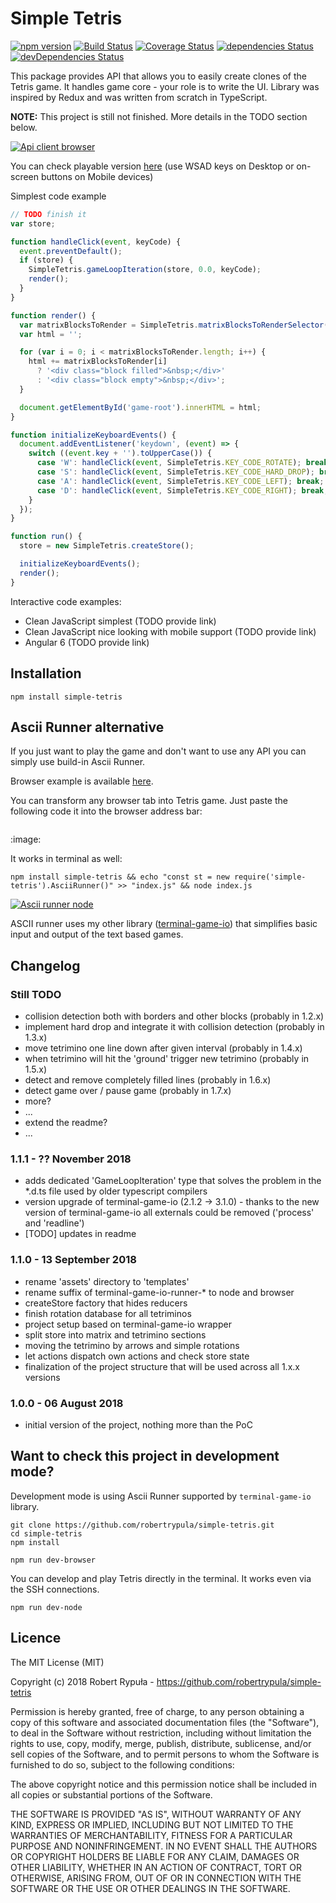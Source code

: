 # Simple Tetris

[![npm version](https://badge.fury.io/js/simple-tetris.svg)](https://badge.fury.io/js/simple-tetris)
[![Build Status](https://travis-ci.org/robertrypula/simple-tetris.svg?branch=master)](https://travis-ci.org/robertrypula/simple-tetris)
[![Coverage Status](https://coveralls.io/repos/github/robertrypula/simple-tetris/badge.svg?branch=master)](https://coveralls.io/github/robertrypula/simple-tetris?branch=master)
[![dependencies Status](https://david-dm.org/robertrypula/simple-tetris/status.svg)](https://david-dm.org/robertrypula/simple-tetris)
[![devDependencies Status](https://david-dm.org/robertrypula/simple-tetris/dev-status.svg)](https://david-dm.org/robertrypula/simple-tetris?type=dev)

This package provides API that allows you to easily create clones of the 
Tetris game. It handles game core - your role is to write the UI. Library
was inspired by Redux and was written from scratch in TypeScript.

**NOTE:** This project is still not finished. More details in the TODO section below.

[![Api client browser](https://cdn.rypula.pl/simple-tetris/api-client-browser.gif)](https://cdn.rypula.pl/simple-tetris/api-client-browser.gif)

You can check playable version [here](https://cdn.rypula.pl/simple-tetris/v1.1.0/api-client-browser.html) (use WSAD keys on Desktop or on-screen buttons on Mobile devices)

Simplest code example

```javascript
// TODO finish it
var store;

function handleClick(event, keyCode) {
  event.preventDefault();
  if (store) {
    SimpleTetris.gameLoopIteration(store, 0.0, keyCode);
    render();
  }
}

function render() {
  var matrixBlocksToRender = SimpleTetris.matrixBlocksToRenderSelector(store.getState());
  var html = '';

  for (var i = 0; i < matrixBlocksToRender.length; i++) {
    html += matrixBlocksToRender[i]
      ? '<div class="block filled">&nbsp;</div>'
      : '<div class="block empty">&nbsp;</div>';
  }

  document.getElementById('game-root').innerHTML = html;
}

function initializeKeyboardEvents() {
  document.addEventListener('keydown', (event) => {
    switch ((event.key + '').toUpperCase()) {
      case 'W': handleClick(event, SimpleTetris.KEY_CODE_ROTATE); break;
      case 'S': handleClick(event, SimpleTetris.KEY_CODE_HARD_DROP); break;
      case 'A': handleClick(event, SimpleTetris.KEY_CODE_LEFT); break;
      case 'D': handleClick(event, SimpleTetris.KEY_CODE_RIGHT); break;
    }
  });
}

function run() {
  store = new SimpleTetris.createStore();

  initializeKeyboardEvents();
  render();
}
```

Interactive code examples:
- Clean JavaScript simplest (TODO provide link)
- Clean JavaScript nice looking with mobile support (TODO provide link)
- Angular 6 (TODO provide link)

## Installation

```
npm install simple-tetris
```

## Ascii Runner alternative

If you just want to play the game and don't want to use any API you can simply use build-in Ascii Runner.

Browser example is available [here](https://cdn.rypula.pl/simple-tetris/v1.1.0/ascii-runner-browser.html).

You can transform any browser tab into Tetris game. Just paste the following code it into the browser address bar:
```
```

:image:

It works in terminal as well:

```
npm install simple-tetris && echo "const st = new require('simple-tetris').AsciiRunner()" >> "index.js" && node index.js
```

[![Ascii runner node](https://cdn.rypula.pl/simple-tetris/ascii-runner-node.gif)](https://cdn.rypula.pl/simple-tetris/ascii-runner-node.gif)

ASCII runner uses my other library ([terminal-game-io](https://github.com/robertrypula/terminal-game-io)) 
that simplifies basic input and output of the text based games.

## Changelog

### Still TODO
- collision detection both with borders and other blocks (probably in 1.2.x)
- implement hard drop and integrate it with collision detection (probably in 1.3.x)
- move tetrimino one line down after given interval (probably in 1.4.x) 
- when tetrimino will hit the 'ground' trigger new tetrimino (probably in 1.5.x)
- detect and remove completely filled lines (probably in 1.6.x)
- detect game over / pause game (probably in 1.7.x)
- more?
- ...   
- extend the readme?
- ...

### 1.1.1 - ?? November 2018
- adds dedicated 'GameLoopIteration' type that solves the problem in the *.d.ts file used by older typescript compilers
- version upgrade of terminal-game-io (2.1.2 -> 3.1.0) - thanks to the new version of terminal-game-io all externals could be removed ('process' and 'readline')
- [TODO] updates in readme

### 1.1.0 - 13 September 2018
- rename 'assets' directory to 'templates'
- rename suffix of terminal-game-io-runner-* to node and browser
- createStore factory that hides reducers
- finish rotation database for all tetriminos
- project setup based on terminal-game-io wrapper
- split store into matrix and tetrimino sections
- moving the tetrimino by arrows and simple rotations
- let actions dispatch own actions and check store state
- finalization of the project structure that will be used across all 1.x.x versions

### 1.0.0 - 06 August 2018
- initial version of the project, nothing more than the PoC

## Want to check this project in development mode?

Development mode is using Ascii Runner supported by `terminal-game-io` library.

```
git clone https://github.com/robertrypula/simple-tetris.git
cd simple-tetris
npm install

npm run dev-browser
```

You can develop and play Tetris directly in the terminal. It works even via the SSH connections.

```
npm run dev-node
```

## Licence

The MIT License (MIT)

Copyright (c) 2018 Robert Rypuła - https://github.com/robertrypula/simple-tetris

Permission is hereby granted, free of charge, to any person obtaining a copy of
this software and associated documentation files (the "Software"), to deal in
the Software without restriction, including without limitation the rights to
use, copy, modify, merge, publish, distribute, sublicense, and/or sell copies of
the Software, and to permit persons to whom the Software is furnished to do so,
subject to the following conditions:

The above copyright notice and this permission notice shall be included in all
copies or substantial portions of the Software.

THE SOFTWARE IS PROVIDED "AS IS", WITHOUT WARRANTY OF ANY KIND, EXPRESS OR
IMPLIED, INCLUDING BUT NOT LIMITED TO THE WARRANTIES OF MERCHANTABILITY, FITNESS
FOR A PARTICULAR PURPOSE AND NONINFRINGEMENT. IN NO EVENT SHALL THE AUTHORS OR
COPYRIGHT HOLDERS BE LIABLE FOR ANY CLAIM, DAMAGES OR OTHER LIABILITY, WHETHER
IN AN ACTION OF CONTRACT, TORT OR OTHERWISE, ARISING FROM, OUT OF OR IN
CONNECTION WITH THE SOFTWARE OR THE USE OR OTHER DEALINGS IN THE SOFTWARE.
